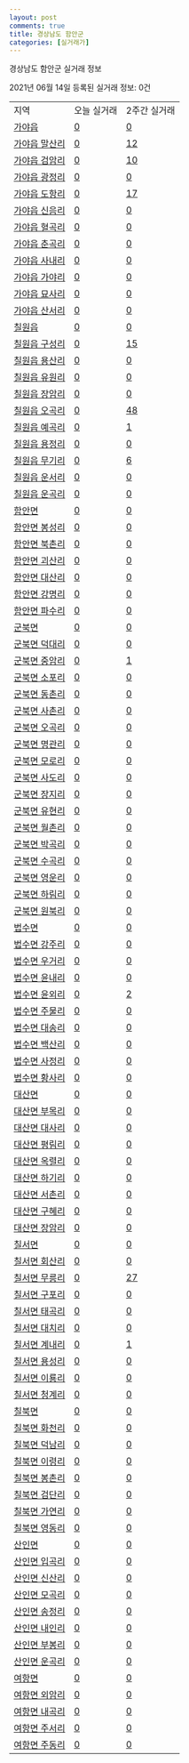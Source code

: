 ```yaml
---
layout: post
comments: true
title: 경상남도 함안군
categories: [실거래가]
---
```


경상남도 함안군 실거래 정보

2021년 06월 14일 등록된 실거래 정보: 0건


<table class="sortable">
  <tr>
    <td>지역</td>
    <td>오늘 실거래</td>
    <td>2주간 실거래</td>
  </tr>

  
  <tr class="item">
    <td><a href="4873025000.html">가야읍</a></td>
    <td><a href="4873025000.html">0</a></td>
    <td><a href="4873025000.html">0</a></td>
  </tr>
    

  <tr class="item">
    <td><a href="4873025021.html">가야읍 말산리</a></td>
    <td><a href="4873025021.html">0</a></td>
    <td><a href="4873025021.html">12</a></td>
  </tr>
    

  <tr class="item">
    <td><a href="4873025022.html">가야읍 검암리</a></td>
    <td><a href="4873025022.html">0</a></td>
    <td><a href="4873025022.html">10</a></td>
  </tr>
    

  <tr class="item">
    <td><a href="4873025023.html">가야읍 광정리</a></td>
    <td><a href="4873025023.html">0</a></td>
    <td><a href="4873025023.html">0</a></td>
  </tr>
    

  <tr class="item">
    <td><a href="4873025024.html">가야읍 도항리</a></td>
    <td><a href="4873025024.html">0</a></td>
    <td><a href="4873025024.html">17</a></td>
  </tr>
    

  <tr class="item">
    <td><a href="4873025025.html">가야읍 신음리</a></td>
    <td><a href="4873025025.html">0</a></td>
    <td><a href="4873025025.html">0</a></td>
  </tr>
    

  <tr class="item">
    <td><a href="4873025026.html">가야읍 혈곡리</a></td>
    <td><a href="4873025026.html">0</a></td>
    <td><a href="4873025026.html">0</a></td>
  </tr>
    

  <tr class="item">
    <td><a href="4873025027.html">가야읍 춘곡리</a></td>
    <td><a href="4873025027.html">0</a></td>
    <td><a href="4873025027.html">0</a></td>
  </tr>
    

  <tr class="item">
    <td><a href="4873025028.html">가야읍 사내리</a></td>
    <td><a href="4873025028.html">0</a></td>
    <td><a href="4873025028.html">0</a></td>
  </tr>
    

  <tr class="item">
    <td><a href="4873025029.html">가야읍 가야리</a></td>
    <td><a href="4873025029.html">0</a></td>
    <td><a href="4873025029.html">0</a></td>
  </tr>
    

  <tr class="item">
    <td><a href="4873025030.html">가야읍 묘사리</a></td>
    <td><a href="4873025030.html">0</a></td>
    <td><a href="4873025030.html">0</a></td>
  </tr>
    

  <tr class="item">
    <td><a href="4873025031.html">가야읍 산서리</a></td>
    <td><a href="4873025031.html">0</a></td>
    <td><a href="4873025031.html">0</a></td>
  </tr>
    

  <tr class="item">
    <td><a href="4873025300.html">칠원읍</a></td>
    <td><a href="4873025300.html">0</a></td>
    <td><a href="4873025300.html">0</a></td>
  </tr>
    

  <tr class="item">
    <td><a href="4873025321.html">칠원읍 구성리</a></td>
    <td><a href="4873025321.html">0</a></td>
    <td><a href="4873025321.html">15</a></td>
  </tr>
    

  <tr class="item">
    <td><a href="4873025322.html">칠원읍 용산리</a></td>
    <td><a href="4873025322.html">0</a></td>
    <td><a href="4873025322.html">0</a></td>
  </tr>
    

  <tr class="item">
    <td><a href="4873025323.html">칠원읍 유원리</a></td>
    <td><a href="4873025323.html">0</a></td>
    <td><a href="4873025323.html">0</a></td>
  </tr>
    

  <tr class="item">
    <td><a href="4873025324.html">칠원읍 장암리</a></td>
    <td><a href="4873025324.html">0</a></td>
    <td><a href="4873025324.html">0</a></td>
  </tr>
    

  <tr class="item">
    <td><a href="4873025325.html">칠원읍 오곡리</a></td>
    <td><a href="4873025325.html">0</a></td>
    <td><a href="4873025325.html">48</a></td>
  </tr>
    

  <tr class="item">
    <td><a href="4873025326.html">칠원읍 예곡리</a></td>
    <td><a href="4873025326.html">0</a></td>
    <td><a href="4873025326.html">1</a></td>
  </tr>
    

  <tr class="item">
    <td><a href="4873025327.html">칠원읍 용정리</a></td>
    <td><a href="4873025327.html">0</a></td>
    <td><a href="4873025327.html">0</a></td>
  </tr>
    

  <tr class="item">
    <td><a href="4873025328.html">칠원읍 무기리</a></td>
    <td><a href="4873025328.html">0</a></td>
    <td><a href="4873025328.html">6</a></td>
  </tr>
    

  <tr class="item">
    <td><a href="4873025329.html">칠원읍 운서리</a></td>
    <td><a href="4873025329.html">0</a></td>
    <td><a href="4873025329.html">0</a></td>
  </tr>
    

  <tr class="item">
    <td><a href="4873025330.html">칠원읍 운곡리</a></td>
    <td><a href="4873025330.html">0</a></td>
    <td><a href="4873025330.html">0</a></td>
  </tr>
    

  <tr class="item">
    <td><a href="4873031000.html">함안면</a></td>
    <td><a href="4873031000.html">0</a></td>
    <td><a href="4873031000.html">0</a></td>
  </tr>
    

  <tr class="item">
    <td><a href="4873031021.html">함안면 봉성리</a></td>
    <td><a href="4873031021.html">0</a></td>
    <td><a href="4873031021.html">0</a></td>
  </tr>
    

  <tr class="item">
    <td><a href="4873031022.html">함안면 북촌리</a></td>
    <td><a href="4873031022.html">0</a></td>
    <td><a href="4873031022.html">0</a></td>
  </tr>
    

  <tr class="item">
    <td><a href="4873031023.html">함안면 괴산리</a></td>
    <td><a href="4873031023.html">0</a></td>
    <td><a href="4873031023.html">0</a></td>
  </tr>
    

  <tr class="item">
    <td><a href="4873031024.html">함안면 대산리</a></td>
    <td><a href="4873031024.html">0</a></td>
    <td><a href="4873031024.html">0</a></td>
  </tr>
    

  <tr class="item">
    <td><a href="4873031025.html">함안면 강명리</a></td>
    <td><a href="4873031025.html">0</a></td>
    <td><a href="4873031025.html">0</a></td>
  </tr>
    

  <tr class="item">
    <td><a href="4873031026.html">함안면 파수리</a></td>
    <td><a href="4873031026.html">0</a></td>
    <td><a href="4873031026.html">0</a></td>
  </tr>
    

  <tr class="item">
    <td><a href="4873032000.html">군북면</a></td>
    <td><a href="4873032000.html">0</a></td>
    <td><a href="4873032000.html">0</a></td>
  </tr>
    

  <tr class="item">
    <td><a href="4873032021.html">군북면 덕대리</a></td>
    <td><a href="4873032021.html">0</a></td>
    <td><a href="4873032021.html">0</a></td>
  </tr>
    

  <tr class="item">
    <td><a href="4873032022.html">군북면 중암리</a></td>
    <td><a href="4873032022.html">0</a></td>
    <td><a href="4873032022.html">1</a></td>
  </tr>
    

  <tr class="item">
    <td><a href="4873032023.html">군북면 소포리</a></td>
    <td><a href="4873032023.html">0</a></td>
    <td><a href="4873032023.html">0</a></td>
  </tr>
    

  <tr class="item">
    <td><a href="4873032024.html">군북면 동촌리</a></td>
    <td><a href="4873032024.html">0</a></td>
    <td><a href="4873032024.html">0</a></td>
  </tr>
    

  <tr class="item">
    <td><a href="4873032025.html">군북면 사촌리</a></td>
    <td><a href="4873032025.html">0</a></td>
    <td><a href="4873032025.html">0</a></td>
  </tr>
    

  <tr class="item">
    <td><a href="4873032026.html">군북면 오곡리</a></td>
    <td><a href="4873032026.html">0</a></td>
    <td><a href="4873032026.html">0</a></td>
  </tr>
    

  <tr class="item">
    <td><a href="4873032027.html">군북면 명관리</a></td>
    <td><a href="4873032027.html">0</a></td>
    <td><a href="4873032027.html">0</a></td>
  </tr>
    

  <tr class="item">
    <td><a href="4873032028.html">군북면 모로리</a></td>
    <td><a href="4873032028.html">0</a></td>
    <td><a href="4873032028.html">0</a></td>
  </tr>
    

  <tr class="item">
    <td><a href="4873032029.html">군북면 사도리</a></td>
    <td><a href="4873032029.html">0</a></td>
    <td><a href="4873032029.html">0</a></td>
  </tr>
    

  <tr class="item">
    <td><a href="4873032030.html">군북면 장지리</a></td>
    <td><a href="4873032030.html">0</a></td>
    <td><a href="4873032030.html">0</a></td>
  </tr>
    

  <tr class="item">
    <td><a href="4873032031.html">군북면 유현리</a></td>
    <td><a href="4873032031.html">0</a></td>
    <td><a href="4873032031.html">0</a></td>
  </tr>
    

  <tr class="item">
    <td><a href="4873032032.html">군북면 월촌리</a></td>
    <td><a href="4873032032.html">0</a></td>
    <td><a href="4873032032.html">0</a></td>
  </tr>
    

  <tr class="item">
    <td><a href="4873032033.html">군북면 박곡리</a></td>
    <td><a href="4873032033.html">0</a></td>
    <td><a href="4873032033.html">0</a></td>
  </tr>
    

  <tr class="item">
    <td><a href="4873032034.html">군북면 수곡리</a></td>
    <td><a href="4873032034.html">0</a></td>
    <td><a href="4873032034.html">0</a></td>
  </tr>
    

  <tr class="item">
    <td><a href="4873032035.html">군북면 영운리</a></td>
    <td><a href="4873032035.html">0</a></td>
    <td><a href="4873032035.html">0</a></td>
  </tr>
    

  <tr class="item">
    <td><a href="4873032036.html">군북면 하림리</a></td>
    <td><a href="4873032036.html">0</a></td>
    <td><a href="4873032036.html">0</a></td>
  </tr>
    

  <tr class="item">
    <td><a href="4873032037.html">군북면 원북리</a></td>
    <td><a href="4873032037.html">0</a></td>
    <td><a href="4873032037.html">0</a></td>
  </tr>
    

  <tr class="item">
    <td><a href="4873033000.html">법수면</a></td>
    <td><a href="4873033000.html">0</a></td>
    <td><a href="4873033000.html">0</a></td>
  </tr>
    

  <tr class="item">
    <td><a href="4873033021.html">법수면 강주리</a></td>
    <td><a href="4873033021.html">0</a></td>
    <td><a href="4873033021.html">0</a></td>
  </tr>
    

  <tr class="item">
    <td><a href="4873033022.html">법수면 우거리</a></td>
    <td><a href="4873033022.html">0</a></td>
    <td><a href="4873033022.html">0</a></td>
  </tr>
    

  <tr class="item">
    <td><a href="4873033023.html">법수면 윤내리</a></td>
    <td><a href="4873033023.html">0</a></td>
    <td><a href="4873033023.html">0</a></td>
  </tr>
    

  <tr class="item">
    <td><a href="4873033024.html">법수면 윤외리</a></td>
    <td><a href="4873033024.html">0</a></td>
    <td><a href="4873033024.html">2</a></td>
  </tr>
    

  <tr class="item">
    <td><a href="4873033025.html">법수면 주물리</a></td>
    <td><a href="4873033025.html">0</a></td>
    <td><a href="4873033025.html">0</a></td>
  </tr>
    

  <tr class="item">
    <td><a href="4873033026.html">법수면 대송리</a></td>
    <td><a href="4873033026.html">0</a></td>
    <td><a href="4873033026.html">0</a></td>
  </tr>
    

  <tr class="item">
    <td><a href="4873033027.html">법수면 백산리</a></td>
    <td><a href="4873033027.html">0</a></td>
    <td><a href="4873033027.html">0</a></td>
  </tr>
    

  <tr class="item">
    <td><a href="4873033028.html">법수면 사정리</a></td>
    <td><a href="4873033028.html">0</a></td>
    <td><a href="4873033028.html">0</a></td>
  </tr>
    

  <tr class="item">
    <td><a href="4873033029.html">법수면 황사리</a></td>
    <td><a href="4873033029.html">0</a></td>
    <td><a href="4873033029.html">0</a></td>
  </tr>
    

  <tr class="item">
    <td><a href="4873034000.html">대산면</a></td>
    <td><a href="4873034000.html">0</a></td>
    <td><a href="4873034000.html">0</a></td>
  </tr>
    

  <tr class="item">
    <td><a href="4873034021.html">대산면 부목리</a></td>
    <td><a href="4873034021.html">0</a></td>
    <td><a href="4873034021.html">0</a></td>
  </tr>
    

  <tr class="item">
    <td><a href="4873034022.html">대산면 대사리</a></td>
    <td><a href="4873034022.html">0</a></td>
    <td><a href="4873034022.html">0</a></td>
  </tr>
    

  <tr class="item">
    <td><a href="4873034023.html">대산면 평림리</a></td>
    <td><a href="4873034023.html">0</a></td>
    <td><a href="4873034023.html">0</a></td>
  </tr>
    

  <tr class="item">
    <td><a href="4873034024.html">대산면 옥렬리</a></td>
    <td><a href="4873034024.html">0</a></td>
    <td><a href="4873034024.html">0</a></td>
  </tr>
    

  <tr class="item">
    <td><a href="4873034025.html">대산면 하기리</a></td>
    <td><a href="4873034025.html">0</a></td>
    <td><a href="4873034025.html">0</a></td>
  </tr>
    

  <tr class="item">
    <td><a href="4873034026.html">대산면 서촌리</a></td>
    <td><a href="4873034026.html">0</a></td>
    <td><a href="4873034026.html">0</a></td>
  </tr>
    

  <tr class="item">
    <td><a href="4873034027.html">대산면 구혜리</a></td>
    <td><a href="4873034027.html">0</a></td>
    <td><a href="4873034027.html">0</a></td>
  </tr>
    

  <tr class="item">
    <td><a href="4873034028.html">대산면 장암리</a></td>
    <td><a href="4873034028.html">0</a></td>
    <td><a href="4873034028.html">0</a></td>
  </tr>
    

  <tr class="item">
    <td><a href="4873035000.html">칠서면</a></td>
    <td><a href="4873035000.html">0</a></td>
    <td><a href="4873035000.html">0</a></td>
  </tr>
    

  <tr class="item">
    <td><a href="4873035021.html">칠서면 회산리</a></td>
    <td><a href="4873035021.html">0</a></td>
    <td><a href="4873035021.html">0</a></td>
  </tr>
    

  <tr class="item">
    <td><a href="4873035022.html">칠서면 무릉리</a></td>
    <td><a href="4873035022.html">0</a></td>
    <td><a href="4873035022.html">27</a></td>
  </tr>
    

  <tr class="item">
    <td><a href="4873035023.html">칠서면 구포리</a></td>
    <td><a href="4873035023.html">0</a></td>
    <td><a href="4873035023.html">0</a></td>
  </tr>
    

  <tr class="item">
    <td><a href="4873035025.html">칠서면 태곡리</a></td>
    <td><a href="4873035025.html">0</a></td>
    <td><a href="4873035025.html">0</a></td>
  </tr>
    

  <tr class="item">
    <td><a href="4873035026.html">칠서면 대치리</a></td>
    <td><a href="4873035026.html">0</a></td>
    <td><a href="4873035026.html">0</a></td>
  </tr>
    

  <tr class="item">
    <td><a href="4873035027.html">칠서면 계내리</a></td>
    <td><a href="4873035027.html">0</a></td>
    <td><a href="4873035027.html">1</a></td>
  </tr>
    

  <tr class="item">
    <td><a href="4873035028.html">칠서면 용성리</a></td>
    <td><a href="4873035028.html">0</a></td>
    <td><a href="4873035028.html">0</a></td>
  </tr>
    

  <tr class="item">
    <td><a href="4873035029.html">칠서면 이룡리</a></td>
    <td><a href="4873035029.html">0</a></td>
    <td><a href="4873035029.html">0</a></td>
  </tr>
    

  <tr class="item">
    <td><a href="4873035030.html">칠서면 청계리</a></td>
    <td><a href="4873035030.html">0</a></td>
    <td><a href="4873035030.html">0</a></td>
  </tr>
    

  <tr class="item">
    <td><a href="4873036000.html">칠북면</a></td>
    <td><a href="4873036000.html">0</a></td>
    <td><a href="4873036000.html">0</a></td>
  </tr>
    

  <tr class="item">
    <td><a href="4873036021.html">칠북면 화천리</a></td>
    <td><a href="4873036021.html">0</a></td>
    <td><a href="4873036021.html">0</a></td>
  </tr>
    

  <tr class="item">
    <td><a href="4873036022.html">칠북면 덕남리</a></td>
    <td><a href="4873036022.html">0</a></td>
    <td><a href="4873036022.html">0</a></td>
  </tr>
    

  <tr class="item">
    <td><a href="4873036023.html">칠북면 이령리</a></td>
    <td><a href="4873036023.html">0</a></td>
    <td><a href="4873036023.html">0</a></td>
  </tr>
    

  <tr class="item">
    <td><a href="4873036024.html">칠북면 봉촌리</a></td>
    <td><a href="4873036024.html">0</a></td>
    <td><a href="4873036024.html">0</a></td>
  </tr>
    

  <tr class="item">
    <td><a href="4873036025.html">칠북면 검단리</a></td>
    <td><a href="4873036025.html">0</a></td>
    <td><a href="4873036025.html">0</a></td>
  </tr>
    

  <tr class="item">
    <td><a href="4873036026.html">칠북면 가연리</a></td>
    <td><a href="4873036026.html">0</a></td>
    <td><a href="4873036026.html">0</a></td>
  </tr>
    

  <tr class="item">
    <td><a href="4873036027.html">칠북면 영동리</a></td>
    <td><a href="4873036027.html">0</a></td>
    <td><a href="4873036027.html">0</a></td>
  </tr>
    

  <tr class="item">
    <td><a href="4873038000.html">산인면</a></td>
    <td><a href="4873038000.html">0</a></td>
    <td><a href="4873038000.html">0</a></td>
  </tr>
    

  <tr class="item">
    <td><a href="4873038021.html">산인면 입곡리</a></td>
    <td><a href="4873038021.html">0</a></td>
    <td><a href="4873038021.html">0</a></td>
  </tr>
    

  <tr class="item">
    <td><a href="4873038022.html">산인면 신산리</a></td>
    <td><a href="4873038022.html">0</a></td>
    <td><a href="4873038022.html">0</a></td>
  </tr>
    

  <tr class="item">
    <td><a href="4873038023.html">산인면 모곡리</a></td>
    <td><a href="4873038023.html">0</a></td>
    <td><a href="4873038023.html">0</a></td>
  </tr>
    

  <tr class="item">
    <td><a href="4873038024.html">산인면 송정리</a></td>
    <td><a href="4873038024.html">0</a></td>
    <td><a href="4873038024.html">0</a></td>
  </tr>
    

  <tr class="item">
    <td><a href="4873038025.html">산인면 내인리</a></td>
    <td><a href="4873038025.html">0</a></td>
    <td><a href="4873038025.html">0</a></td>
  </tr>
    

  <tr class="item">
    <td><a href="4873038026.html">산인면 부봉리</a></td>
    <td><a href="4873038026.html">0</a></td>
    <td><a href="4873038026.html">0</a></td>
  </tr>
    

  <tr class="item">
    <td><a href="4873038027.html">산인면 운곡리</a></td>
    <td><a href="4873038027.html">0</a></td>
    <td><a href="4873038027.html">0</a></td>
  </tr>
    

  <tr class="item">
    <td><a href="4873039000.html">여항면</a></td>
    <td><a href="4873039000.html">0</a></td>
    <td><a href="4873039000.html">0</a></td>
  </tr>
    

  <tr class="item">
    <td><a href="4873039021.html">여항면 외암리</a></td>
    <td><a href="4873039021.html">0</a></td>
    <td><a href="4873039021.html">0</a></td>
  </tr>
    

  <tr class="item">
    <td><a href="4873039022.html">여항면 내곡리</a></td>
    <td><a href="4873039022.html">0</a></td>
    <td><a href="4873039022.html">0</a></td>
  </tr>
    

  <tr class="item">
    <td><a href="4873039023.html">여항면 주서리</a></td>
    <td><a href="4873039023.html">0</a></td>
    <td><a href="4873039023.html">0</a></td>
  </tr>
    

  <tr class="item">
    <td><a href="4873039024.html">여항면 주동리</a></td>
    <td><a href="4873039024.html">0</a></td>
    <td><a href="4873039024.html">0</a></td>
  </tr>
    


</table>
    